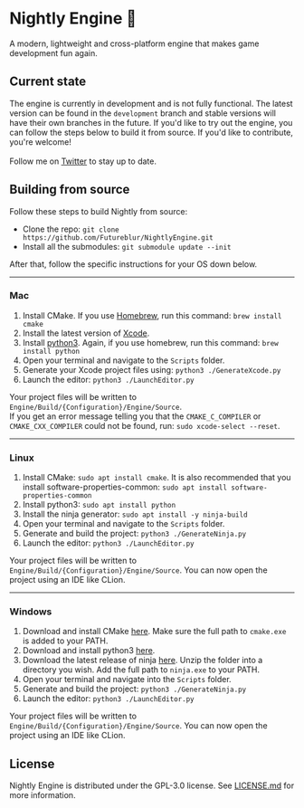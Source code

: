 # Nightly Engine 🌙

A modern, lightweight and cross-platform engine that makes game development fun again.

## Current state

The engine is currently in development and is not fully functional. The latest version can be found in the `development` branch and stable versions will have their own branches in the
future. If you'd like to try out the engine, you can follow the steps below to build it from source. If you'd like to
contribute, you're welcome!
<br>
<br>Follow me on [Twitter](https://twitter.com/byfutureblur) to stay up to date.

## Building from source

Follow these steps to build Nightly from source:

- Clone the repo: `git clone https://github.com/Futureblur/NightlyEngine.git`
- Install all the submodules: `git submodule update --init`

After that, follow the specific instructions for your OS down below.

---

### Mac

1. Install CMake. If you use [Homebrew](https://brew.sh/index), run this command: `brew install cmake`
2. Install the latest version of [Xcode](https://apps.apple.com/en/app/xcode/id497799835?l=en).
3. Install [python3](https://www.python.org/downloads/). Again, if you use homebrew, run this command: `brew install python`
4. Open your terminal and navigate to the `Scripts` folder.
5. Generate your Xcode project files using: `python3 ./GenerateXcode.py`
6. Launch the editor: `python3 ./LaunchEditor.py`

Your project files will be written to `Engine/Build/{Configuration}/Engine/Source`.<br>
If you get an error message telling you that the `CMAKE_C_COMPILER` or `CMAKE_CXX_COMPILER` could not be found,
run: `sudo xcode-select --reset`.

---

### Linux

1. Install CMake: `sudo apt install cmake`. It is also recommended that you install
   software-properties-common: `sudo apt install software-properties-common`
2. Install python3: `sudo apt install python`
3. Install the ninja generator: `sudo apt install -y ninja-build`
4. Open your terminal and navigate to the `Scripts` folder.
5. Generate and build the project: `python3 ./GenerateNinja.py`
6. Launch the editor: `python3 ./LaunchEditor.py`

Your project files will be written to `Engine/Build/{Configuration}/Engine/Source`. You can now open the project using
an IDE like CLion.

---

### Windows

1. Download and install
   CMake [here](https://github.com/Kitware/CMake/releases/download/v3.23.1/cmake-3.23.1-windows-x86_64.msi). Make sure
   the full path to `cmake.exe` is added to your PATH.
2. Download and install python3 [here](https://www.python.org/downloads/).
3. Download the latest release of ninja [here](https://github.com/ninja-build/ninja/releases/tag/v1.10.2). Unzip the
   folder into a directory you wish. Add the full path to `ninja.exe` to your PATH.
4. Open your terminal and navigate into the `Scripts` folder.
5. Generate and build the project: `python3 ./GenerateNinja.py`
6. Launch the editor: `python3 ./LaunchEditor.py`

Your project files will be written to `Engine/Build/{Configuration}/Engine/Source`. You can now open the project using
an IDE like CLion.

## License

Nightly Engine is distributed under the GPL-3.0 license.
See [LICENSE.md](https://github.com/Futureblur/NightlyEngine/blob/development/LICENSE.md) for more information.
